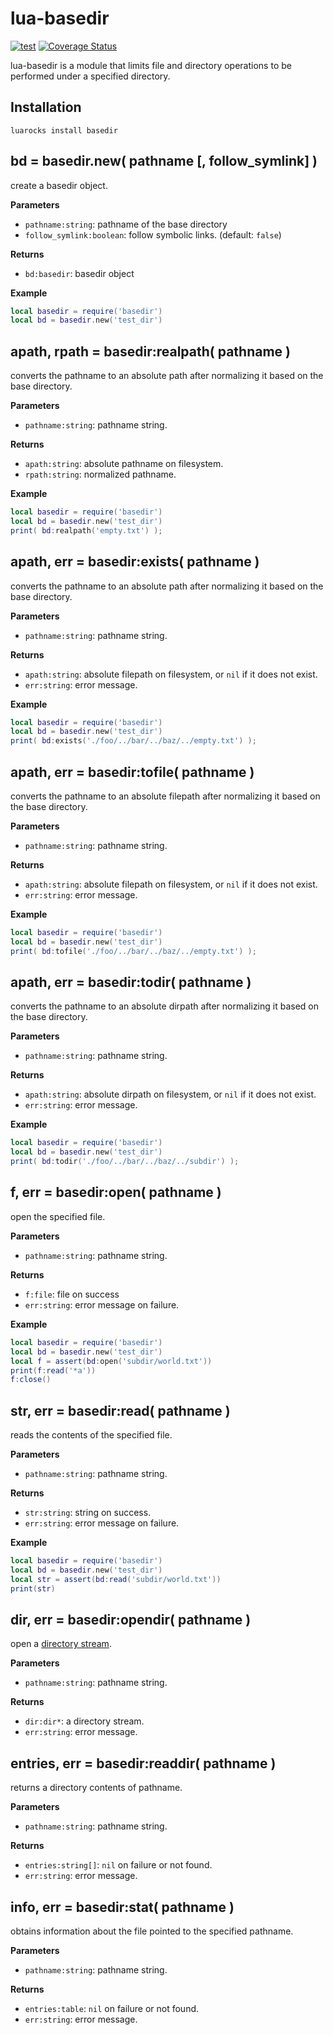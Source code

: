 # lua-basedir

[![test](https://github.com/mah0x211/lua-basedir/actions/workflows/test.yml/badge.svg)](https://github.com/mah0x211/lua-basedir/actions/workflows/test.yml)
[![Coverage Status](https://coveralls.io/repos/github/mah0x211/lua-basedir/badge.svg?branch=master)](https://coveralls.io/github/mah0x211/lua-basedir?branch=master)

lua-basedir is a module that limits file and directory operations to be performed under a specified directory.


## Installation

```
luarocks install basedir
```


## bd = basedir.new( pathname [, follow_symlink] )

create a basedir object.

**Parameters**

- `pathname:string`: pathname of the base directory
- `follow_symlink:boolean`: follow symbolic links. (default: `false`)


**Returns**

- `bd:basedir`: basedir object

**Example**

```lua
local basedir = require('basedir')
local bd = basedir.new('test_dir')
```


## apath, rpath = basedir:realpath( pathname )

converts the pathname to an absolute path after normalizing it based on the base directory.

**Parameters**

- `pathname:string`: pathname string.

**Returns**

- `apath:string`: absolute pathname on filesystem.
- `rpath:string`: normalized pathname.

**Example**

```lua
local basedir = require('basedir')
local bd = basedir.new('test_dir')
print( bd:realpath('empty.txt') );
```


## apath, err = basedir:exists( pathname )

converts the pathname to an absolute path after normalizing it based on the base directory.

**Parameters**

- `pathname:string`: pathname string.

**Returns**

- `apath:string`: absolute filepath on filesystem, or `nil` if it does not exist.
- `err:string`: error message.

**Example**

```lua
local basedir = require('basedir')
local bd = basedir.new('test_dir')
print( bd:exists('./foo/../bar/../baz/../empty.txt') );
```


## apath, err = basedir:tofile( pathname )

converts the pathname to an absolute filepath after normalizing it based on the base directory.

**Parameters**

- `pathname:string`: pathname string.

**Returns**

- `apath:string`: absolute filepath on filesystem, or `nil` if it does not exist.
- `err:string`: error message.

**Example**

```lua
local basedir = require('basedir')
local bd = basedir.new('test_dir')
print( bd:tofile('./foo/../bar/../baz/../empty.txt') );
```


## apath, err = basedir:todir( pathname )

converts the pathname to an absolute dirpath after normalizing it based on the base directory.

**Parameters**

- `pathname:string`: pathname string.

**Returns**

- `apath:string`: absolute dirpath on filesystem, or `nil` if it does not exist.
- `err:string`: error message.

**Example**

```lua
local basedir = require('basedir')
local bd = basedir.new('test_dir')
print( bd:todir('./foo/../bar/../baz/../subdir') );
```


## f, err = basedir:open( pathname )

open the specified file.

**Parameters**

- `pathname:string`: pathname string.

**Returns**

- `f:file`: file on success
- `err:string`: error message on failure.

**Example**

```lua
local basedir = require('basedir')
local bd = basedir.new('test_dir')
local f = assert(bd:open('subdir/world.txt'))
print(f:read('*a'))
f:close()
```


## str, err = basedir:read( pathname )

reads the contents of the specified file.

**Parameters**

- `pathname:string`: pathname string.

**Returns**

- `str:string`: string on success.
- `err:string`: error message on failure.

**Example**

```lua
local basedir = require('basedir')
local bd = basedir.new('test_dir')
local str = assert(bd:read('subdir/world.txt'))
print(str)
```


## dir, err = basedir:opendir( pathname )

open a [directory stream](https://github.com/mah0x211/lua-opendir).

**Parameters**

- `pathname:string`: pathname string.

**Returns**

- `dir:dir*`: a directory stream.
- `err:string`: error message.


## entries, err = basedir:readdir( pathname )

returns a directory contents of pathname.

**Parameters**

- `pathname:string`: pathname string.

**Returns**

- `entries:string[]`: `nil` on failure or not found.
- `err:string`: error message.


## info, err = basedir:stat( pathname )

obtains information about the file pointed to the specified pathname.

**Parameters**

- `pathname:string`: pathname string.

**Returns**

- `entries:table`: `nil` on failure or not found.
- `err:string`: error message.

